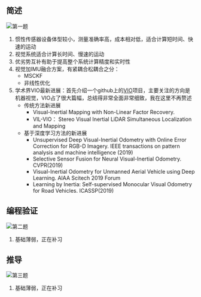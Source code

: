 ## 简述
![第一题](./img/11.png)
1. 惯性传感器设备体型较小，测量准确率高，成本相对低，适合计算短时间、快速的运动  
2. 视觉系统适合计算长时间、慢速的运动  
3. 优劣势互补有助于提高整个系统计算精度和实时性  
4. 视觉加IMU融合方案，有紧耦合松耦合之分：  
    * MSCKF
    * 非线性优化
5. 学术界VIO最新进展：首先介绍一个github上的[VIO](https://github.com/Ewenwan/MVision)项目，主要关注的方向是机器视觉，VIO占了很大篇幅，总结得非常全面非常细致，我在这里不再赘述  
    * 传统方法新进展
        * Visual-Inertial Mapping with Non-Linear Factor Recovery. 
        * VIL-VIO： Stereo Visual Inertial LiDAR Simultaneous Localization and Mapping
    * 基于深度学习方法的新进展
        * Unsupervised Deep Visual-Inertial Odometry with Online Error Correction for RGB-D Imagery. IEEE transactions on pattern analysis and machine intelligence (2019)
        * Selective Sensor Fusion for Neural Visual-Inertial Odometry. CVPR(2019)
        * Visual-Inertial Odometry for Unmanned Aerial Vehicle using Deep Learning. AIAA Scitech 2019 Forum
        * Learning by Inertia: Self-supervised Monocular Visual Odometry for Road Vehicles. ICASSP(2019)

## 编程验证
![第二题](./img/12.png)
1. 基础薄弱，正在补习  

## 推导
![第三题](./img/13.png)
1. 基础薄弱，正在补习  
